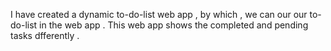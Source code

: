I have created a dynamic to-do-list web app , by which , we can our our to-do-list in the web app . This web app shows the completed and pending tasks dfferently . 
